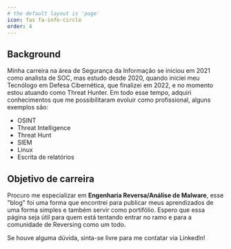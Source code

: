 ```yaml
---
# the default layout is 'page'
icon: fas fa-info-circle
order: 4
---
```


## Background

Minha carreira na área de Segurança da Informação se iniciou em 2021 como analista de SOC, mas estudo desde 2020, quando iniciei meu Tecnólogo em Defesa Cibernética, que finalizei em 2022, e no momento estou atuando como Threat Hunter. Em todo esse tempo, adquiri conhecimentos que me possibilitaram evoluir como profissional, alguns exemplos são:
- OSINT
- Threat Intelligence
- Threat Hunt
- SIEM
- Linux
- Escrita de relatórios

## Objetivo de carreira 

Procuro me especializar em **Engenharia Reversa/Análise de Malware**, esse "blog" foi uma forma que encontrei para publicar meus aprendizados de uma forma simples e também servir como portifólio.
Espero que essa página seja útil para quem está tentando entrar no ramo e para a comunidade de Reversing como um todo.

Se houve alguma dúvida, sinta-se livre para me contatar via LinkedIn!
